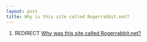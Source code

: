 ```yaml
---
layout: post 
title: Why is this site called Rogerrabbit.net?
---
```


1.  REDIRECT [Why was this site called
    Rogerrabbit.net?](Why_was_this_site_called_Rogerrabbit.net? "wikilink")
